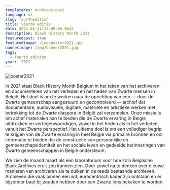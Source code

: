 ```yaml
---
templateKey: archives-post
language: nl
slug: fourthedition
title: Vierde editie
date: 2021-01-21T17:09:06.964Z
description: Black History Month 2021
featuredpost: true
featuredimage: /img/poster2021.jpg
bannerimage: /img/banner2021.jpg
tags:
  - fourth edition
year: '2021'
---
```

![poster2021](/img/poster2021.jpg "Poster 2021")

In 2021 staat Black History Month Belgium in het teken van het archiveren en documenteren van het verleden en het heden van Zwarte mensen in België. Het doel is om te werken naar de oprichting van een — door de Zwarte gemeenschap aangestuurd en gecontroleerd — archief dat documentaire, audiovisuele, digitale, materiële en artistieke werken met betrekking tot de Zwarte diaspora in België zal verzamelen. Onze missie is om actief materialen aan te bieden die de Zwarte ervaring in België uitdrukken en vertegenwoordigen, zowel in het heden als in het verleden, vanuit het Zwarte perspectief. Het ultieme doel is om een ​​vollediger begrip te krijgen van de Zwarte ervaring in heel België via primaire bronnen en om informatie te bieden die de constructie van persoonlijke en gemeenschapsidentiteit en het sociale leven en gedeelde herinneringen van Zwarte gemeenschappen in België ondersteunt.

We zien de maand maart als een laboratorium voor hoe zo’n Belgische Black Archives eruit zou kunnen zien. Door zowel na te denken over nieuwe manieren van archiveren als te duiken in de reeds bestaande archieven. Archieven die vaak binnen een wit, eurocentrisch kader zijn ontstaan en er bijzonder baat bij zouden hebben door een Zwarte lens bekeken te worden.
